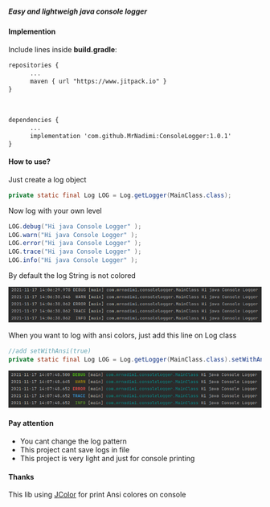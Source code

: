 ##### Easy and lightweigh java console logger

#### Implemention

Include lines inside  **build.gradle**:


```` 
repositories {
      ...
      maven { url "https://www.jitpack.io" }
}
````
<br/>

```` 
dependencies {
      ...
      implementation 'com.github.MrNadimi:ConsoleLogger:1.0.1'
}
````

#### How to use?
Just create a log object

````Java
private static final Log LOG = Log.getLogger(MainClass.class);

````

Now log with your own level

````Java
LOG.debug("Hi java Console Logger" );
LOG.warn("Hi java Console Logger" );
LOG.error("Hi java Console Logger" );
LOG.trace("Hi java Console Logger" );
LOG.info("Hi java Console Logger" );

````

By default the log String is not colored

![alt text](https://github.com/MrNadimi/ConsoleLogger/blob/master/ScreenShots/ScreenshotNoColor.png)

When you want to log with ansi colors, just add this line on Log class

````Java
//add setWithAnsi(true)
private static final Log LOG = Log.getLogger(MainClass.class).setWithAnsi(true);

````

![alt text](https://github.com/MrNadimi/ConsoleLogger/blob/master/ScreenShots/ScreenshotColored.png)

#### Pay attention

* You cant change the log pattern
* This project cant save logs in file
* This project is very light and just for console printing

#### Thanks
This lib using [JColor](https://github.com/dialex/JColor) for print Ansi colores on console


